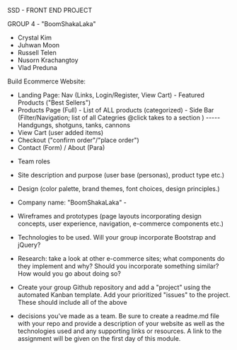 
SSD - FRONT END PROJECT

GROUP 4 - "BoomShakaLaka"
- Crystal Kim
- Juhwan Moon
- Russell Telen
- Nusorn Krachangtoy
- Vlad Preduna 



Build Ecommerce Website:
- Landing Page: Nav (Links, Login/Register, View Cart) - Featured Products ("Best Sellers") 
- Products Page (Full) - List of ALL products (categorized) - Side Bar (Filter/Navigation; list of all Categries @click takes to a section )
----- Handgungs, shotguns, tanks, cannons 
- View Cart (user added items) 
- Checkout ("confirm order"/"place order")
- Contact (Form) / About (Para) 




<!--  -->
- Team roles

- Site description and purpose (user base (personas), product type etc.)

- Design (color palette, brand themes, font choices, design principles.)

- Company name: "BoomShakaLaka" - 


- Wireframes and prototypes (page layouts incorporating design concepts, user experience, navigation, e-commerce components etc.)



- Technologies to be used. Will your group incorporate Bootstrap and jQuery?



- Research: take a look at other e-commerce sites; what components do they implement and why? Should you incorporate something similar? How would you go about doing so?

- Create your group Github repository and add a "project" using the automated Kanban template. Add your prioritized "issues" to the project. These should include all of the above 

- decisions you've made as a team. Be sure to create a readme.md file with your repo and provide a description of your website as well as the technologies used and any supporting links or resources. A link to the assignment will be given on the first day of this module.